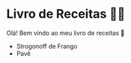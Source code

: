 # Livro de Receitas :woman_cook:

Olá! Bem vindo ao meu livro de receitas :book:

-  Strogonoff de Frango
-  Pavê
